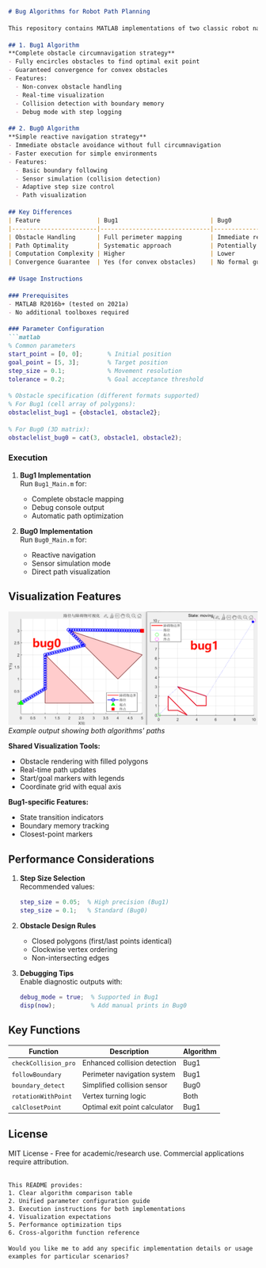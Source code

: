 ```markdown
# Bug Algorithms for Robot Path Planning

This repository contains MATLAB implementations of two classic robot navigation algorithms:

## 1. Bug1 Algorithm
**Complete obstacle circumnavigation strategy**  
- Fully encircles obstacles to find optimal exit point
- Guaranteed convergence for convex obstacles
- Features:
  - Non-convex obstacle handling
  - Real-time visualization
  - Collision detection with boundary memory
  - Debug mode with step logging

## 2. Bug0 Algorithm
**Simple reactive navigation strategy**  
- Immediate obstacle avoidance without full circumnavigation
- Faster execution for simple environments
- Features:
  - Basic boundary following
  - Sensor simulation (collision detection)
  - Adaptive step size control
  - Path visualization

## Key Differences
| Feature                | Bug1                          | Bug0                  |
|------------------------|-------------------------------|-----------------------|
| Obstacle Handling      | Full perimeter mapping        | Immediate reaction    |
| Path Optimality        | Systematic approach           | Potentially shorter   |
| Computation Complexity | Higher                        | Lower                 |
| Convergence Guarantee  | Yes (for convex obstacles)    | No formal guarantee   |

## Usage Instructions

### Prerequisites
- MATLAB R2016b+ (tested on 2021a)
- No additional toolboxes required

### Parameter Configuration
```matlab
% Common parameters
start_point = [0, 0];       % Initial position
goal_point = [5, 3];        % Target position
step_size = 0.1;            % Movement resolution
tolerance = 0.2;            % Goal acceptance threshold

% Obstacle specification (different formats supported)
% For Bug1 (cell array of polygons):
obstaclelist_bug1 = {obstacle1, obstacle2}; 

% For Bug0 (3D matrix):
obstaclelist_bug0 = cat(3, obstacle1, obstacle2);
```

### Execution
1. **Bug1 Implementation**  
   Run `Bug1_Main.m` for:  
   - Complete obstacle mapping
   - Debug console output
   - Automatic path optimization

2. **Bug0 Implementation**  
   Run `Bug0_Main.m` for:  
   - Reactive navigation
   - Sensor simulation mode
   - Direct path visualization

## Visualization Features
![Algorithm Comparison](path_visualization.png)  
*Example output showing both algorithms' paths*

**Shared Visualization Tools:**
- Obstacle rendering with filled polygons
- Real-time path updates
- Start/goal markers with legends
- Coordinate grid with equal axis

**Bug1-specific Features:**
- State transition indicators
- Boundary memory tracking
- Closest-point markers

## Performance Considerations
1. **Step Size Selection**  
   Recommended values:
   ```matlab
   step_size = 0.05;  % High precision (Bug1)
   step_size = 0.1;   % Standard (Bug0)
   ```

2. **Obstacle Design Rules**
   - Closed polygons (first/last points identical)
   - Clockwise vertex ordering
   - Non-intersecting edges

3. **Debugging Tips**  
   Enable diagnostic outputs with:  
   ```matlab
   debug_mode = true;  % Supported in Bug1
   disp(now);          % Add manual prints in Bug0
   ```

## Key Functions
| Function              | Description                          | Algorithm |
|-----------------------|--------------------------------------|-----------|
| `checkCollision_pro`  | Enhanced collision detection        | Bug1      |
| `followBoundary`      | Perimeter navigation system         | Bug1      |
| `boundary_detect`     | Simplified collision sensor         | Bug0      |
| `rotationWithPoint`   | Vertex turning logic                | Both      |
| `calClosetPoint`      | Optimal exit point calculator       | Bug1      |

## License
MIT License - Free for academic/research use. Commercial applications require attribution.
``` 

This README provides:
1. Clear algorithm comparison table
2. Unified parameter configuration guide
3. Execution instructions for both implementations
4. Visualization expectations
5. Performance optimization tips
6. Cross-algorithm function reference

Would you like me to add any specific implementation details or usage examples for particular scenarios?
